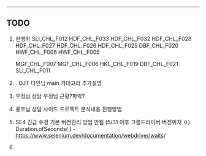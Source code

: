 
----

## TODO

1. 현행화
	SLI_CHL_F012
	HDF_CHL_F033
	HDF_CHL_F032
	HDF_CHL_F028
	HDF_CHL_F027
	HDF_CHL_F026
	HDF_CHL_F025
	DBF_CHL_F020
	HWF_CHL_F006
	HWF_CHL_F005

	MGF_CHL_F007
	MGF_CHL_F006
	HKL_CHL_F019
	DBF_CHL_F021
	SLI_CHL_F011

2. . OJT
	다인님 main
	카테고리 추가설명

3. 우정님 상담
	우정님 근황?파악?

4. 용호님 상담
	사이드 프로젝트 분석내용 진행방법

5. SE4 긴급 수정
	기본 버전관리 방법 안됨 (5/31 이후 크롬드라이버 버전위치 ㅇ)
	Duration.ofSeconds( ) - https://www.selenium.dev/documentation/webdriver/waits/

6.  
